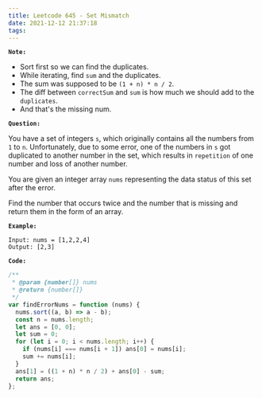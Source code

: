 ```yaml
---
title: Leetcode 645 - Set Mismatch
date: 2021-12-12 21:37:18
tags:
---
```

**`Note:`**
- Sort first so we can find the duplicates.
- While iterating, find `sum` and the duplicates.
- The sum was supposed to be `(1 + n) * n / 2`.
- The diff between `correctSum` and `sum` is how much we should add to the `duplicates`.
- And that's the missing num.

**`Question:`**

You have a set of integers `s`, which originally contains all the numbers from `1` to `n`. Unfortunately, due to some error, one of the numbers in `s` got duplicated to another number in the set, which results in `repetition` of one number and loss of another number.

You are given an integer array `nums` representing the data status of this set after the error.

Find the number that occurs twice and the number that is missing and return them in the form of an array.

**`Example:`**
```
Input: nums = [1,2,2,4]
Output: [2,3]
```

**`Code:`**
```javascript
/**
 * @param {number[]} nums
 * @return {number[]}
 */
var findErrorNums = function (nums) {
  nums.sort((a, b) => a - b);
  const n = nums.length;
  let ans = [0, 0];
  let sum = 0;
  for (let i = 0; i < nums.length; i++) {
    if (nums[i] === nums[i + 1]) ans[0] = nums[i];
    sum += nums[i];
  }
  ans[1] = ((1 + n) * n / 2) + ans[0] - sum;
  return ans;
};
```